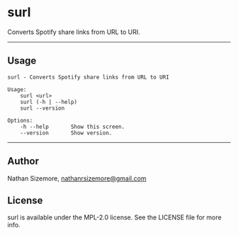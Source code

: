 # surl

Converts Spotify share links from URL to URI.

---

## Usage

```
surl - Converts Spotify share links from URL to URI

Usage:
    surl <url>
    surl (-h | --help)
    surl --version

Options:
    -h --help       Show this screen.
    --version       Show version.
```

---

## Author

Nathan Sizemore, nathanrsizemore@gmail.com

## License

surl is available under the MPL-2.0 license. See the LICENSE file for more info.
